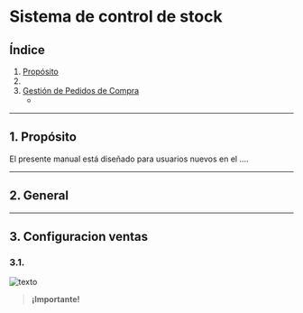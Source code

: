 # Sistema de control de stock

## Índice

1. [Propósito](#1-propósito)
2. [](#2-)
3. [Gestión de Pedidos de Compra](#3-)
   - [](#31-)

---

## 1. Propósito

El presente manual está diseñado para usuarios nuevos en el ....

---

## 2. General


---

## 3. Configuracion ventas

### 3.1.



![texto](Imagenes/Sistema_Control/imagen.jpg)



> **¡Importante!** 
